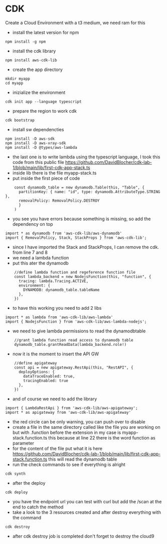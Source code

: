 # CDK 
Create a Cloud Environment with a t3 medium, we need ram for this

* install the latest version for npm
```
npm install -g npm
```
* install the cdk library
```
npm install aws-cdk-lib
```
* create the app directory
```
mkdir myapp
cd myapp
```
* inizialize the environment
```
cdk init app --language typescript
```
* prepare the region to work cdk
```
cdk bootstrap
```
* install sw dependencties
```
npm install -D aws-sdk
npm install -D aws-xray-sdk
npm install -D @types/aws-lambda
```
* the last one is to write lambda using the typescript language, I took this code from this public file https://github.com/DavidBlocher/cdk-lab-1/blob/main/lib/first-cdk-app-stack.ts 
* inside lib there is the file myapp-stack.ts 
* put inside the first piece of code 
```
    const dynamodb_table = new dynamodb.Table(this, "Table", {
      partitionKey: { name: "id", type: dynamodb.AttributeType.STRING },
      removalPolicy: RemovalPolicy.DESTROY
      }
    )
```
* you see you have errors because something is missing, so add the dependency on top
```
import * as dynamodb from 'aws-cdk-lib/aws-dynamodb'
import { RemovalPolicy, Stack, StackProps } from 'aws-cdk-lib';
```
* since I have imported the Stack and StackProps, I can remove the cdk. from line 7 and 8
* we need a lambda function
* put this ater the dynamodb
```
    //define lambda function and regeference function file
    const lambda_backend = new NodejsFunction(this, "function", {
      tracing: lambda.Tracing.ACTIVE,
      environment: {
        DYNAMODB: dynamodb_table.tableName
      },
    })
```
* to have this working you need to add 2 libs
```
import * as lambda from 'aws-cdk-lib/aws-lambda'
import { NodejsFunction } from 'aws-cdk-lib/aws-lambda-nodejs';
```
* we need to give lambda permissions to read the dynamodbtable
```
    //grant lambda function read access to dynamodb table
    dynamodb_table.grantReadData(lambda_backend.role!)
``` 
* now it is the moment to insert the API GW
```
    //define apigateway
    const api = new apigateway.RestApi(this, "RestAPI", {
      deployOptions: {
        dataTraceEnabled: true,
        tracingEnabled: true
      },
    })
```
* and of course we need to add the library
```
import { LambdaRestApi } from 'aws-cdk-lib/aws-apigateway';
import * as apigateway from 'aws-cdk-lib/aws-apigateway'
```
* the red circle can be only warning, you can push over to disable
* create a file in the same directory called like the file you are working on but with .function before the extension in my case is myapp-stack.function.ts this because at line 22 there is the word function as parameter
* for the content of the file put what it is here https://github.com/DavidBlocher/cdk-lab-1/blob/main/lib/first-cdk-app-stack.function.ts this will read the dynamodb table 
* run the check commands to see if everything is alright
```
cdk synth 
```
* after the deploy
```
cdk deploy
```
* you have the endpoint url you can test with curl but add the /scan at the end to catch the method
* take a look to the 3 resources created and after destroy everything with the command
```
cdk destroy
```
* after cdk destroy job is completed don't forget to destroy the cloud9

